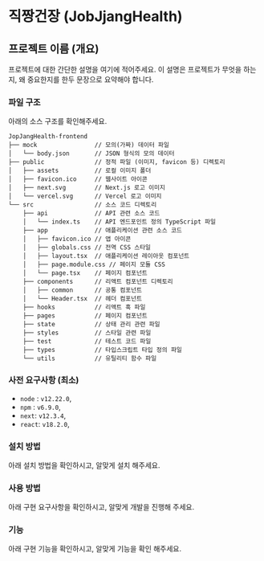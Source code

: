 # 직짱건장 (JobJjangHealth)

## 프로젝트 이름 (개요)
프로젝트에 대한 간단한 설명을 여기에 적어주세요. 이 설명은 프로젝트가 무엇을 하는지, 왜 중요한지를 한두 문장으로 요약해야 합니다.

### 파일 구조
아래의 소스 구조를 확인해주세요.

```
JopJangHealth-frontend
├── mock                // 모의(가짜) 데이터 파일
│   └── body.json       // JSON 형식의 모의 데이터
├── public              // 정적 파일 (이미지, favicon 등) 디렉토리
│   ├── assets          // 로컬 이미지 폴더
│   ├── favicon.ico     // 웹사이트 아이콘
│   ├── next.svg        // Next.js 로고 이미지
│   └── vercel.svg      // Vercel 로고 이미지
└── src                 // 소스 코드 디렉토리
    ├── api             // API 관련 소스 코드
    │   └── index.ts    // API 엔드포인트 정의 TypeScript 파일
    ├── app             // 애플리케이션 관련 소스 코드
    │   ├── favicon.ico // 앱 아이콘
    │   ├── globals.css // 전역 CSS 스타일
    │   ├── layout.tsx  // 애플리케이션 레이아웃 컴포넌트
    │   ├── page.module.css // 페이지 모듈 CSS
    │   └── page.tsx    // 페이지 컴포넌트
    ├── components      // 리액트 컴포넌트 디렉토리
    │   ├── common      // 공통 컴포넌트
    │   └── Header.tsx  // 헤더 컴포넌트
    ├── hooks           // 리액트 훅 파일
    ├── pages           // 페이지 컴포넌트
    ├── state           // 상태 관리 관련 파일
    ├── styles          // 스타일 관련 파일
    ├── test            // 테스트 코드 파일
    ├── types           // 타입스크립트 타입 정의 파일
    └── utils           // 유틸리티 함수 파일
```

### 사전 요구사항 (최소)
- `node` : `v12.22.0`,
- `npm` : `v6.9.0`,
- `next`: `v12.3.4`,
- `react`: `v18.2.0`,

### 설치 방법
아래 설치 방법을 확인하시고, 알맞게 설치 해주세요.

### 사용 방법
아래 구현 요구사항을 확인하시고, 알맞게 개발을 진행해 주세요.

### 기능
아래 구현 기능을 확인하시고, 알맞게 기능을 확인 해주세요.
